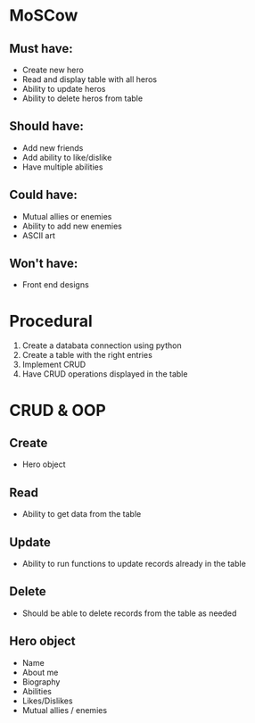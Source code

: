 # MoSCow
## Must have: 
* Create new hero
* Read and display table with all heros
* Ability to update heros
* Ability to delete heros from table
## Should have:
* Add new friends
* Add ability to like/dislike
* Have multiple abilities
## Could have:
* Mutual allies or enemies
* Ability to add new enemies
* ASCII art
## Won't have:
* Front end designs

# Procedural
1. Create a databata connection using python
2. Create a table with the right entries
3. Implement CRUD
4. Have CRUD operations displayed in the table

# CRUD & OOP

## Create
* Hero object

## Read
* Ability to get data from the table

## Update
* Ability to run functions to update records already in the table

## Delete
* Should be able to delete records from the table as needed

## Hero object
  - Name
  - About me
  - Biography
  - Abilities
  - Likes/Dislikes
  - Mutual allies / enemies
